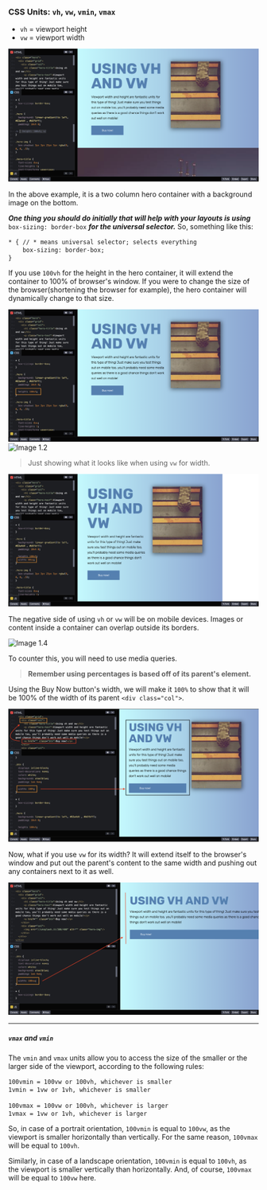 ### CSS Units: `vh`, `vw`, `vmin`, `vmax`

- `vh` = viewport height
- `vw` = viewport width

![Image 1.0](../images/day4_2.png)
<br/>

In the above example, it is a two column hero container with a background image on the bottom.

**_One thing you should do initially that will help with your layouts is using_** `box-sizing: border-box` **_for the universal selector._** So, something like this:

```
* { // * means universal selector; selects everything
    box-sizing: border-box;
}
```

If you use `100vh` for the height in the hero container, it will extend the container to 100% of browser's window. If you were to change the size of the browser(shortening the browser for example), the hero container will dynamically change to that size.

![Image 1.1](../images/day4_3.png)
![Image 1.2](../images/day4_4.png)

> Just showing what it looks like when using `vw` for width.

![Image 1.3](../images/day4_6.png)
<br/>

The negative side of using `vh` or `vw` will be on mobile devices. Images or content inside a container can overlap outside its borders.

![Image 1.4](../images/day4_5.png)

To counter this, you will need to use media queries.
<br/>

> **Remember using percentages is based off of its parent's element.**

Using the Buy Now button's width, we will make it `100%` to show that it will be 100% of the width of its parent `<div class="col">`.

![Image 1.5](../images/day4_7.png)

Now, what if you use `vw` for its width? It will extend itself to the browser's window and put out the parent's content to the same width and pushing out any containers next to it as well.

![Image 1.6](../images/day4_8.png)

---

##### `vmax` and `vmin`

The `vmin` and `vmax` units allow you to access the size of the smaller or the larger side of the viewport, according to the following rules:

```
100vmin = 100vw or 100vh, whichever is smaller
1vmin = 1vw or 1vh, whichever is smaller

100vmax = 100vw or 100vh, whichever is larger
1vmax = 1vw or 1vh, whichever is larger
```

So, in case of a portrait orientation, `100vmin` is equal to `100vw`, as the viewport is smaller horizontally than vertically. For the same reason, `100vmax` will be equal to `100vh`.

Similarly, in case of a landscape orientation, `100vmin` is equal to `100vh`, as the viewport is smaller vertically than horizontally. And, of course, `100vmax` will be equal to `100vw` here.
